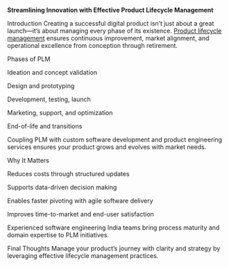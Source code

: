 **Streamlining Innovation with Effective Product Lifecycle Management**

Introduction
Creating a successful digital product isn’t just about a great launch—it’s about managing every phase of its existence. [Product lifecycle management](https://ioweb3.io/our-services/product-engineering) ensures continuous improvement, market alignment, and operational excellence from conception through retirement.

Phases of PLM

Ideation and concept validation

Design and prototyping

Development, testing, launch

Marketing, support, and optimization

End-of-life and transitions

Coupling PLM with custom software development and product engineering services ensures your product grows and evolves with market needs.

Why It Matters

Reduces costs through structured updates

Supports data-driven decision making

Enables faster pivoting with agile software delivery

Improves time-to-market and end-user satisfaction

Experienced software engineering India teams bring process maturity and domain expertise to PLM initiatives.

Final Thoughts
Manage your product’s journey with clarity and strategy by leveraging effective lifecycle management practices.
